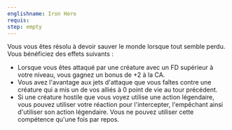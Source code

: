```yaml
---
englishname: Iron Hero
requis:
step: empty
---
```

Vous vous êtes résolu à devoir sauver le monde lorsque tout semble perdu. Vous bénéficiez des effets suivants : 

 - Lorsque vous êtes attaqué par une créature avec un FD supérieur à votre niveau, vous gagnez un bonus de +2 à la CA.
 - Vous avez l'avantage aux jets d'attaque que vous faîtes contre une créature qui a mis un de vos alliés à 0 point de vie au tour précédent.
 - Si une créature hostile que vous voyez utilise une action légendaire, vous pouvez utiliser votre réaction pour l'intercepter, l'empêchant ainsi d'utiliser son action légendaire. Vous ne pouvez utiliser cette compétence qu'une fois par repos.